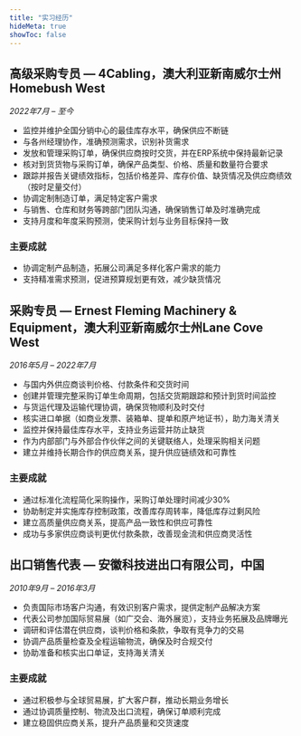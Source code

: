 ```yaml
---
title: "实习经历"
hideMeta: true
showToc: false
---
```


## 高级采购专员 — 4Cabling，澳大利亚新南威尔士州Homebush West

*2022年7月 – 至今*

- 监控并维护全国分销中心的最佳库存水平，确保供应不断链
- 与各州经理协作，准确预测需求，识别补货需求
- 发放和管理采购订单，确保供应商按时交货，并在ERP系统中保持最新记录
- 核对到货货物与采购订单，确保产品类型、价格、质量和数量符合要求
- 跟踪并报告关键绩效指标，包括价格差异、库存价值、缺货情况及供应商绩效（按时足量交付）
- 协调定制制造订单，满足特定客户需求
- 与销售、仓库和财务等跨部门团队沟通，确保销售订单及时准确完成
- 支持月度和年度采购预测，使采购计划与业务目标保持一致

### 主要成就

- 协调定制产品制造，拓展公司满足多样化客户需求的能力
- 支持精准需求预测，促进预算规划更有效，减少缺货情况

## 采购专员 — Ernest Fleming Machinery & Equipment，澳大利亚新南威尔士州Lane Cove West

*2016年5月 – 2022年7月*

- 与国内外供应商谈判价格、付款条件和交货时间
- 创建并管理完整采购订单生命周期，包括交货期跟踪和预计到货时间监控
- 与货运代理及运输代理协调，确保货物顺利及时交付
- 核实进口单据（如商业发票、装箱单、提单和原产地证书），助力海关清关
- 监控并保持最佳库存水平，支持业务运营并防止缺货
- 作为内部部门与外部合作伙伴之间的关键联络人，处理采购相关问题
- 建立并维持长期合作的供应商关系，提升供应链绩效和可靠性

### 主要成就

- 通过标准化流程简化采购操作，采购订单处理时间减少30%
- 协助制定并实施库存控制政策，改善库存周转率，降低库存过剩风险
- 建立高质量供应商关系，提高产品一致性和供应可靠性
- 成功与多家供应商谈判更优付款条款，改善现金流和供应商灵活性

## 出口销售代表 — 安徽科技进出口有限公司，中国

*2010年9月 – 2016年3月*

- 负责国际市场客户沟通，有效识别客户需求，提供定制产品解决方案
- 代表公司参加国际贸易展（如广交会、海外展览），支持业务拓展及品牌曝光
- 调研和评估潜在供应商，谈判价格和条款，争取有竞争力的交易
- 协调产品质量检查及全程运输物流，确保及时合规交付
- 协助准备和核实出口单证，支持海关清关

### 主要成就

- 通过积极参与全球贸易展，扩大客户群，推动长期业务增长
- 通过协调质量控制、物流及出口流程，确保订单顺利完成
- 建立稳固供应商关系，提升产品质量和交货速度